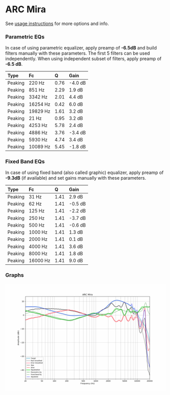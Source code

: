 # ARC Mira
See [usage instructions](https://github.com/jaakkopasanen/AutoEq#usage) for more options and info.

### Parametric EQs
In case of using parametric equalizer, apply preamp of **-6.5dB** and build filters manually
with these parameters. The first 5 filters can be used independently.
When using independent subset of filters, apply preamp of **-6.5 dB**.

| Type    | Fc       |    Q | Gain    |
|:--------|:---------|:-----|:--------|
| Peaking | 220 Hz   | 0.76 | -4.0 dB |
| Peaking | 851 Hz   | 2.29 | 1.9 dB  |
| Peaking | 3342 Hz  | 2.01 | 4.4 dB  |
| Peaking | 16254 Hz | 0.42 | 6.0 dB  |
| Peaking | 19829 Hz | 1.61 | 3.2 dB  |
| Peaking | 21 Hz    | 0.95 | 3.2 dB  |
| Peaking | 4253 Hz  | 5.78 | 2.4 dB  |
| Peaking | 4886 Hz  | 3.76 | -3.4 dB |
| Peaking | 5930 Hz  | 4.74 | 3.4 dB  |
| Peaking | 10089 Hz | 5.45 | -1.8 dB |

### Fixed Band EQs
In case of using fixed band (also called graphic) equalizer, apply preamp of **-9.3dB**
(if available) and set gains manually with these parameters.

| Type    | Fc       |    Q | Gain    |
|:--------|:---------|:-----|:--------|
| Peaking | 31 Hz    | 1.41 | 2.9 dB  |
| Peaking | 62 Hz    | 1.41 | -0.5 dB |
| Peaking | 125 Hz   | 1.41 | -2.2 dB |
| Peaking | 250 Hz   | 1.41 | -3.7 dB |
| Peaking | 500 Hz   | 1.41 | -0.6 dB |
| Peaking | 1000 Hz  | 1.41 | 1.3 dB  |
| Peaking | 2000 Hz  | 1.41 | 0.1 dB  |
| Peaking | 4000 Hz  | 1.41 | 3.6 dB  |
| Peaking | 8000 Hz  | 1.41 | 1.8 dB  |
| Peaking | 16000 Hz | 1.41 | 9.0 dB  |

### Graphs
![](./ARC%20Mira.png)